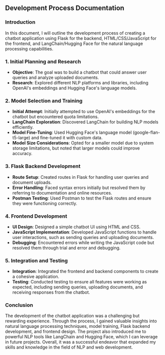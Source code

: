 ## Development Process Documentation

### Introduction

In this document, I will outline the development process of creating a chatbot application using Flask for the backend, HTML/CSS/JavaScript for the frontend, and LangChain/Hugging Face for the natural language processing capabilities.

### 1. Initial Planning and Research

- **Objective**: The goal was to build a chatbot that could answer user queries and analyze uploaded documents.
- **Research**: Explored different NLP platforms and libraries, including OpenAI's embeddings and Hugging Face's language models.

### 2. Model Selection and Training

- **Initial Attempt**: Initially attempted to use OpenAI's embeddings for the chatbot but encountered quota limitations.
- **LangChain Exploration**: Discovered LangChain for building NLP models efficiently.
- **Model Fine-Tuning**: Used Hugging Face's language model (google-flan-t5-large) and fine-tuned it with custom data.
- **Model Size Considerations**: Opted for a smaller model due to system storage limitations, but noted that larger models could improve accuracy.

### 3. Flask Backend Development

- **Route Setup**: Created routes in Flask for handling user queries and document uploads.
- **Error Handling**: Faced syntax errors initially but resolved them by referring to documentation and online resources.
- **Postman Testing**: Used Postman to test the Flask routes and ensure they were functioning correctly.

### 4. Frontend Development

- **UI Design**: Designed a simple chatbot UI using HTML and CSS.
- **JavaScript Implementation**: Developed JavaScript functions to handle user interactions, such as sending queries and uploading documents.
- **Debugging**: Encountered errors while writing the JavaScript code but resolved them through trial and error and debugging.

### 5. Integration and Testing

- **Integration**: Integrated the frontend and backend components to create a cohesive application.
- **Testing**: Conducted testing to ensure all features were working as expected, including sending queries, uploading documents, and receiving responses from the chatbot.

### Conclusion

The development of the chatbot application was a challenging but rewarding experience. Through the process, I gained valuable insights into natural language processing techniques, model training, Flask backend development, and frontend design. The project also introduced me to powerful NLP tools like LangChain and Hugging Face, which I can leverage in future projects. Overall, it was a successful endeavor that expanded my skills and knowledge in the field of NLP and web development.
